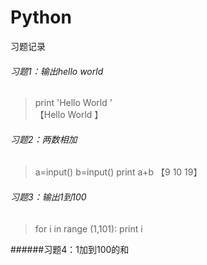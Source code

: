 # Python
习题记录

###### 习题1：输出hello world  
>print 'Hello World '   
>【Hello World 】

###### 习题2：两数相加
>a=input() 
>b=input() 
>print a+b 
>【9 
> 10 
> 19】 

###### 习题3：输出1到100
>for i in range (1,101): 
>    print i 
    
######习题4：1加到100的和 

